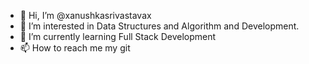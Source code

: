 - 👋 Hi, I’m @xanushkasrivastavax
- 👀 I’m interested in Data Structures and Algorithm and Development.
- 🌱 I’m currently learning Full Stack Development 
- 📫 How to reach me 
    my git

<!---
xanushkasrivastavax/xanushkasrivastavax is a ✨ special ✨ repository because its `README.md` (this file) appears on your GitHub profile.
You can click the Preview link to take a look at your changes.
--->
